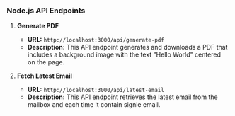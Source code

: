 ### Node.js API Endpoints

1. **Generate PDF**
   - **URL:** `http://localhost:3000/api/generate-pdf`
   - **Description:** This API endpoint generates and downloads a PDF that includes a background image with the text "Hello World" centered on the page.

2. **Fetch Latest Email**
   - **URL:** `http://localhost:3000/api/latest-email`
   - **Description:** This API endpoint retrieves the latest email from the mailbox and each time it contain signle email.


